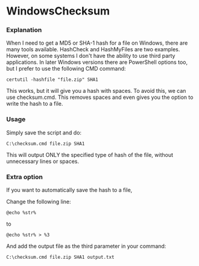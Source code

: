 # WindowsChecksum
### Explanation
When I need to get a MD5 or SHA-1 hash for a file on Windows, there are many tools available. HashCheck and HashMyFiles are two examples. However, on some systems I don't have the ability to use third party applications. In later Windows versions there are PowerShell options too, but I prefer to use the following CMD command:
```
certutil -hashfile "file.zip" SHA1
```
This works, but it will give you a hash with spaces. To avoid this, we can use checksum.cmd. This removes spaces and even gives you the option to write the hash to a file.

### Usage
Simply save the script and do:
```
C:\checksum.cmd file.zip SHA1
```
This will output ONLY the specified type of hash of the file, without unnecessary lines or spaces.

### Extra option
If you want to automatically save the hash to a file,

Change the following line:
```
@echo %str%
```
to
```
@echo %str% > %3
```
And add the output file as the third parameter in your command:
```
C:\checksum.cmd file.zip SHA1 output.txt
```
